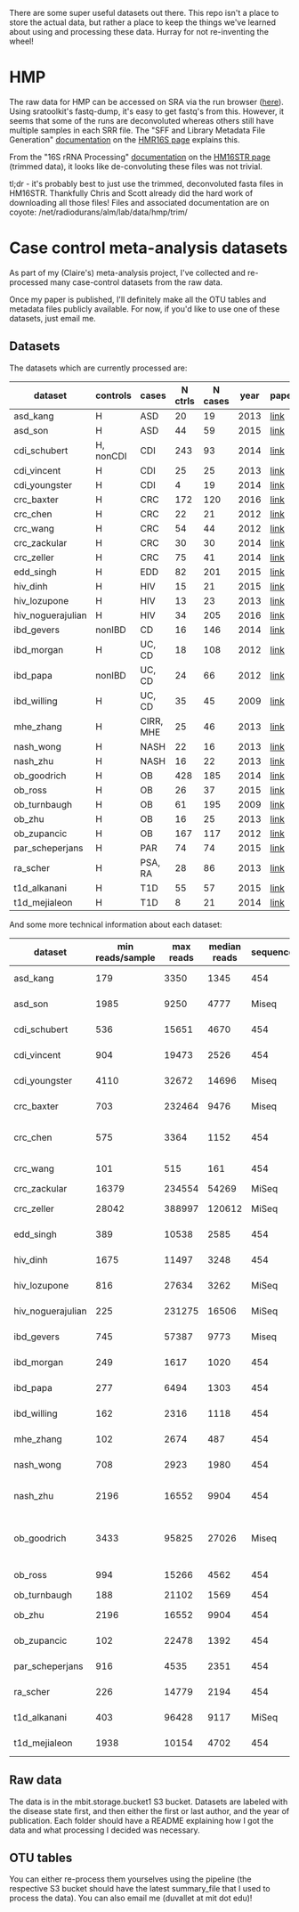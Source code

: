 There are some super useful datasets out there. This repo
isn't a place to store the actual data, but rather a place to keep
the things we've learned about using and processing these data.
Hurray for not re-inventing the wheel!

# HMP

The raw data for HMP can be accessed on SRA via the run browser
([here](https://www.ncbi.nlm.nih.gov/Traces/study/?acc=SRP002395)).
Using sratoolkit's fastq-dump, it's easy to get fastq's from this.
However, it seems that some of the runs are deconvoluted whereas others
still have multiple samples in each SRR file. The "SFF and Library
Metadata File Generation" [documentation](http://hmpdacc.org/doc/SFF_LibraryMetadataFiles_SOP.pdf)
on the [HMR16S page](http://hmpdacc.org/HMR16S/) explains this.

From the "16S rRNA Processing" [documentation](http://hmpdacc.org/doc/16S_SOP.pdf)
on the [HM16STR page](http://hmpdacc.org/HM16STR/)
(trimmed data), it looks like de-convoluting these files was not trivial.

tl;dr - it's probably best to just use the trimmed, deconvoluted fasta
files in HM16STR. Thankfully Chris and Scott already did the hard work
of downloading all those files! Files and associated documentation are
on coyote: /net/radiodurans/alm/lab/data/hmp/trim/

# Case control meta-analysis datasets

As part of my (Claire's) meta-analysis project, I've collected and re-processed
many case-control datasets from the raw data.

Once my paper is published, I'll definitely make all the OTU tables and metadata
files publicly available. For now, if you'd like to use one of these datasets,
just email me.

## Datasets

The datasets which are currently processed are:

dataset | controls | cases | N ctrls | N cases | year | paper
---------|---------|---------|---------|---------|---------|---------
asd_kang | H | ASD | 20 | 19 | 2013 | [link](http://dx.doi.org/10.1371/journal.pone.0068322)
asd_son | H | ASD | 44 | 59 | 2015 | [link](http://dx.doi.org/10.1371/journal.pone.0137725)
cdi_schubert | H, nonCDI | CDI | 243 | 93 | 2014 | [link](http://dx.doi.org/10.1128/mBio.01021-14)
cdi_vincent | H | CDI | 25 | 25 | 2013 | [link](http://dx.doi.org/10.1186/2049-2618-1-18)
cdi_youngster | H | CDI | 4 | 19 | 2014 | [link](http://dx.doi.org/10.1093/cid/ciu135)
crc_baxter | H | CRC | 172 | 120 | 2016 | [link](http://dx.doi.org/10.1186/s13073-016-0290-3)
crc_chen | H | CRC | 22 | 21 | 2012 | [link](http://dx.doi.org/10.1371/journal.pone.0039743)
crc_wang | H | CRC | 54 | 44 | 2012 | [link](http://dx.doi.org/10.1038/ismej.2011.109})
crc_zackular | H | CRC | 30 | 30 | 2014 | [link](http://dx.doi.org/10.1158/1940-6207.CAPR-14-0129)
crc_zeller | H | CRC | 75 | 41 | 2014 | [link](http://dx.doi.org/10.15252/msb.20145645)
edd_singh | H | EDD | 82 | 201 | 2015 | [link](http://dx.doi.org/10.1186/s40168-015-0109-2)
hiv_dinh | H | HIV | 15 | 21 | 2015 | [link](http://dx.doi.org/10.1093/infdis/jiu409)
hiv_lozupone | H | HIV | 13 | 23 | 2013 | [link](http://dx.doi.org/10.1016/j.chom.2013.08.006)
hiv_noguerajulian | H | HIV | 34 | 205 | 2016 | [link](https://doi.org/10.1016%2Fj.ebiom.2016.01.032)
ibd_gevers | nonIBD | CD | 16 | 146 | 2014 | [link](http://dx.doi.org/10.1016/j.chom.2014.02.005)
ibd_morgan | H | UC, CD | 18 | 108 | 2012 | [link](http://dx.doi.org/10.1186/gb-2012-13-9-r79)
ibd_papa | nonIBD | UC, CD | 24 | 66 | 2012 | [link](http://dx.doi.org/10.1371/journal.pone.0039242)
ibd_willing | H | UC, CD | 35 | 45 | 2009 | [link](http://dx.doi.org/10.1053/j.gastro.2010.08.049)
mhe_zhang | H | CIRR, MHE | 25 | 46 | 2013 | [link](http://dx.doi.org/10.1038/ajg.2013.221)
nash_wong | H | NASH | 22 | 16 | 2013 | [link](http://dx.doi.org/10.1371/journal.pone.0062885)
nash_zhu | H | NASH | 16 | 22 | 2013 | [link](http://dx.doi.org/10.1002/hep.26093)
ob_goodrich | H | OB | 428 | 185 | 2014 | [link](http://dx.doi.org/10.1016/j.cell.2014.09.053)
ob_ross | H | OB | 26 | 37 | 2015 | [link](http://dx.doi.org/10.1186/s40168-015-0072-y)
ob_turnbaugh | H | OB | 61 | 195 | 2009 | [link](http://dx.doi.org/10.1038/nature07540)
ob_zhu | H | OB | 16 | 25 | 2013 | [link](http://dx.doi.org/10.1002/hep.26093)
ob_zupancic | H | OB | 167 | 117 | 2012 | [link](http://dx.doi.org/10.1371/journal.pone.0043052)
par_scheperjans | H | PAR | 74 | 74 | 2015 | [link](http://dx.doi.org/10.1002/mds.26069)
ra_scher | H | PSA, RA | 28 | 86 | 2013 | [link](http://dx.doi.org/10.7554/eLife.01202)
t1d_alkanani | H | T1D | 55 | 57 | 2015 | [link](http://dx.doi.org/10.2337/db14-1847)
t1d_mejialeon | H | T1D | 8 | 21 | 2014 | [link](http://dx.doi.org/10.1038/srep03814)

And some more technical information about each dataset:

dataset | min reads/sample | max reads | median reads | sequencer | region | data location | metadata
---------|---------|---------|---------|---------|---------|---------|---------
asd_kang | 179 | 3350 | 1345 | 454 | V2-V3 | SRA study SRP017161 | SRA
asd_son | 1985 | 9250 | 4777 | Miseq | V1-V2 | SRA study SRP057700 | SRA
cdi_schubert | 536 | 15651 | 4670 | 454 | V3-V5 | [link](mothur.org/CDI_MicrobiomeModeling) | [link](mothur.org/CDI_MicrobiomeModeling)
cdi_vincent | 904 | 19473 | 2526 | 454 | V3-V5 | email authors | email authors
cdi_youngster | 4110 | 32672 | 14696 | Miseq | V4 | SRA study SRP040146 | email authors
crc_baxter | 703 | 232464 | 9476 | Miseq | V4 | SRA study SRP062005 | SRA
crc_chen | 575 | 3364 | 1152 | 454 | V1-V3 | SRA study SRP009633 | SRA sample description
crc_wang | 101 | 515 | 161 | 454 | V3 | SRA study SRP005150 | SRA study description
crc_zackular | 16379 | 234554 | 54269 | MiSeq | V4 | [link](mothur.org/MicrobiomeBiomarkerCRC) | [link](mothur.org/MicrobiomeBiomarkerCRC)
crc_zeller | 28042 | 388997 | 120612 | MiSeq | V4 | ENA study PRJEB6070 | Table S1 and S2
edd_singh | 389 | 10538 | 2585 | 454 | V3-V5 | [link](http://dx.doi.org/10.6084/m9.figshare.1447256) | Additional File 4
hiv_dinh | 1675 | 11497 | 3248 | 454 | V3-V5 | SRA study SRP039076 | SRA
hiv_lozupone | 816 | 27634 | 3262 | MiSeq | V4 | ENA study PRJEB4335 | Qiita study 1700
hiv_noguerajulian | 225 | 231275 | 16506 | MiSeq | V3-V4 | SRA study SRP068240 | SRA
ibd_gevers | 745 | 57387 | 9773 | Miseq | V4 | SRA study SRP040765 | Table S2
ibd_morgan | 249 | 1617 | 1020 | 454 | V3-V5 | SRA study SRP015953 | [link](http://huttenhower.sph.harvard.edu/ibd2012)
ibd_papa | 277 | 6494 | 1303 | 454 | V3-V5 | email authors | email authors
ibd_willing | 162 | 2316 | 1118 | 454 | V5-V6 | email authors | email authors
mhe_zhang | 102 | 2674 | 487 | 454 | V1-V2 | SRA study SRP015698 | SRA
nash_wong | 708 | 2923 | 1980 | 454 | V1-V2 | SRA study SRP011160 | SRA
nash_zhu | 2196 | 16552 | 9904 | 454 | V4 | MG-RAST, study mgp1195 | MG-RAST
ob_goodrich | 3433 | 95825 | 27026 | Miseq | V4 | ENA studies PRJEB6702 and PRJEB6705 | ENA
ob_ross | 994 | 15266 | 4562 | 454 | V1-V3 | SRA study SRP053023 | SRA
ob_turnbaugh | 188 | 21102 | 1569 | 454 | V2 | [link](https://gordonlab.wustl.edu/NatureTwins_2008/TurnbaughNature_11_30_08.html) | Table S1
ob_zhu | 2196 | 16552 | 9904 | 454 | V4 | same study as `nash_zhu` | MG-RAST
ob_zupancic | 102 | 22478 | 1392 | 454 | V1-V3 | SRA study SRP002465 | SRA
par_scheperjans | 916 | 4535 | 2351 | 454 | V1-V3 | ENA study PRJEB4927 | sample names
ra_scher | 226 | 14779 | 2194 | 454 | V1-V2 | SRA study SRP023463 | SRA
t1d_alkanani | 403 | 96428 | 9117 | MiSeq | V4 | email authors | email authors
t1d_mejialeon | 1938 | 10154 | 4702 | 454 | V4 | email authors | email authors


## Raw data

The data is in the mbit.storage.bucket1 S3 bucket. Datasets are labeled
with the disease state first, and then either the first or last author, and the
year of publication. Each folder should have a README explaining how I got the
data and what processing I decided was necessary.

## OTU tables

You can either re-process them yourselves using the pipeline (the respective
S3 bucket should have the latest summary_file that I used to process the data).
You can also email me (duvallet at mit dot edu)!
